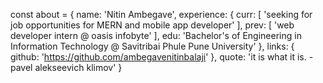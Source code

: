 
const about = {
    name: 'Nitin Ambegave',
    experience: {
        curr: [
            'seeking for job opportunities for MERN and mobile app developer'
        ],
        prev: [
            'web developer intern @ oasis infobyte'
        ],
        edu: 'Bachelor's of Engineering in Information Technology @ Savitribai Phule Pune University'
    },
    links: {
        github: 'https://github.com/ambegavenitinbalaji'
    },
    quote: 'it is what it is. - pavel alekseevich klimov'
}
